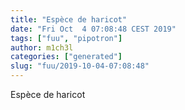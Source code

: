 ```yaml
---
title: "Espèce de haricot"
date: "Fri Oct  4 07:08:48 CEST 2019"
tags: ["fuu", "pipotron"]
author: m1ch3l
categories: ["generated"]
slug: "fuu/2019-10-04-07:08:48"
---
```


Espèce de haricot
